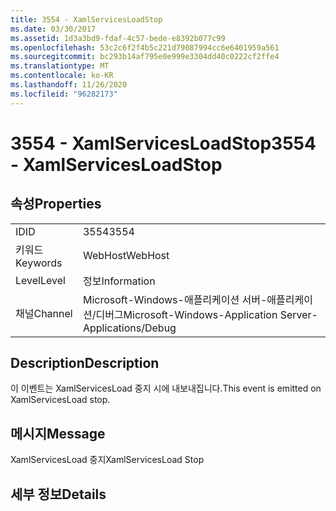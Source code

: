 ```yaml
---
title: 3554 - XamlServicesLoadStop
ms.date: 03/30/2017
ms.assetid: 1d3a3bd9-fdaf-4c57-bede-e8392b077c99
ms.openlocfilehash: 53c2c6f2f4b5c221d79087994cc6e6401959a561
ms.sourcegitcommit: bc293b14af795e0e999e3304dd40c0222cf2ffe4
ms.translationtype: MT
ms.contentlocale: ko-KR
ms.lasthandoff: 11/26/2020
ms.locfileid: "96282173"
---
```

# <a name="3554---xamlservicesloadstop"></a><span data-ttu-id="c7774-102">3554 - XamlServicesLoadStop</span><span class="sxs-lookup"><span data-stu-id="c7774-102">3554 - XamlServicesLoadStop</span></span>

## <a name="properties"></a><span data-ttu-id="c7774-103">속성</span><span class="sxs-lookup"><span data-stu-id="c7774-103">Properties</span></span>  
  
|||  
|-|-|  
|<span data-ttu-id="c7774-104">ID</span><span class="sxs-lookup"><span data-stu-id="c7774-104">ID</span></span>|<span data-ttu-id="c7774-105">3554</span><span class="sxs-lookup"><span data-stu-id="c7774-105">3554</span></span>|  
|<span data-ttu-id="c7774-106">키워드</span><span class="sxs-lookup"><span data-stu-id="c7774-106">Keywords</span></span>|<span data-ttu-id="c7774-107">WebHost</span><span class="sxs-lookup"><span data-stu-id="c7774-107">WebHost</span></span>|  
|<span data-ttu-id="c7774-108">Level</span><span class="sxs-lookup"><span data-stu-id="c7774-108">Level</span></span>|<span data-ttu-id="c7774-109">정보</span><span class="sxs-lookup"><span data-stu-id="c7774-109">Information</span></span>|  
|<span data-ttu-id="c7774-110">채널</span><span class="sxs-lookup"><span data-stu-id="c7774-110">Channel</span></span>|<span data-ttu-id="c7774-111">Microsoft-Windows-애플리케이션 서버-애플리케이션/디버그</span><span class="sxs-lookup"><span data-stu-id="c7774-111">Microsoft-Windows-Application Server-Applications/Debug</span></span>|  
  
## <a name="description"></a><span data-ttu-id="c7774-112">Description</span><span class="sxs-lookup"><span data-stu-id="c7774-112">Description</span></span>  

 <span data-ttu-id="c7774-113">이 이벤트는 XamlServicesLoad 중지 시에 내보내집니다.</span><span class="sxs-lookup"><span data-stu-id="c7774-113">This event is emitted on XamlServicesLoad stop.</span></span>  
  
## <a name="message"></a><span data-ttu-id="c7774-114">메시지</span><span class="sxs-lookup"><span data-stu-id="c7774-114">Message</span></span>  

 <span data-ttu-id="c7774-115">XamlServicesLoad 중지</span><span class="sxs-lookup"><span data-stu-id="c7774-115">XamlServicesLoad Stop</span></span>  
  
## <a name="details"></a><span data-ttu-id="c7774-116">세부 정보</span><span class="sxs-lookup"><span data-stu-id="c7774-116">Details</span></span>
